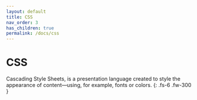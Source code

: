 ```yaml
---
layout: default
title: CSS
nav_order: 3
has_children: true
permalink: /docs/css
---
```


# CSS

Cascading Style Sheets, is a presentation language created to style the appearance of content—using, for example, fonts or colors.
{: .fs-6 .fw-300 }